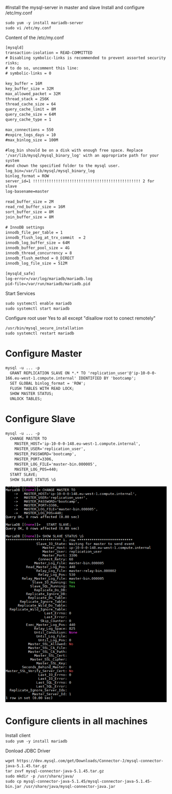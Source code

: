 #Install the mysql-server in master and slave
Install and configure /etc/my.conf
```
sudo yum -y install mariadb-server
sudo vi /etc/my.conf
```
Content of the /etc/my.conf
```
[mysqld]
transaction-isolation = READ-COMMITTED
# Disabling symbolic-links is recommended to prevent assorted security risks;
# to do so, uncomment this line:
# symbolic-links = 0

key_buffer = 16M
key_buffer_size = 32M
max_allowed_packet = 32M
thread_stack = 256K
thread_cache_size = 64
query_cache_limit = 8M
query_cache_size = 64M
query_cache_type = 1

max_connections = 550
#expire_logs_days = 10
#max_binlog_size = 100M

#log_bin should be on a disk with enough free space. Replace '/var/lib/mysql/mysql_binary_log' with an appropriate path for your system
#and chown the specified folder to the mysql user.
log_bin=/var/lib/mysql/mysql_binary_log
binlog_format = ROW
server_id=1 !!!!!!!!!!!!!!!!!!!!!!!!!!!!!!!!!!!!!!!!!!!!!!! 2 for slave
log-basename=master

read_buffer_size = 2M
read_rnd_buffer_size = 16M
sort_buffer_size = 8M
join_buffer_size = 8M

# InnoDB settings
innodb_file_per_table = 1
innodb_flush_log_at_trx_commit  = 2
innodb_log_buffer_size = 64M
innodb_buffer_pool_size = 4G
innodb_thread_concurrency = 8
innodb_flush_method = O_DIRECT
innodb_log_file_size = 512M

[mysqld_safe]
log-error=/var/log/mariadb/mariadb.log
pid-file=/var/run/mariadb/mariadb.pid
```

Start Services
```
sudo systemctl enable mariadb
sudo systemctl start mariadb
```

Configure root user
Yes to all except "disallow root to conect remotely"
```
/usr/bin/mysql_secure_installation
sudo systemctl restart mariadb
```

# Configure Master
```
mysql -u ... -p
  GRANT REPLICATION SLAVE ON *.* TO 'replication_user'@'ip-10-0-0-166.eu-west-1.compute.internal' IDENTIFIED BY 'bootcamp';
  SET GLOBAL binlog_format = 'ROW'; 
  FLUSH TABLES WITH READ LOCK;
  SHOW MASTER STATUS;
  UNLOCK TABLES;
```

# Configure Slave
```
mysql -u ... -p
  CHANGE MASTER TO
    MASTER_HOST='ip-10-0-0-148.eu-west-1.compute.internal',
    MASTER_USER='replication_user',
    MASTER_PASSWORD='bootcamp',
    MASTER_PORT=3306,
    MASTER_LOG_FILE='master-bin.000005',
    MASTER_LOG_POS=440;
  START SLAVE;
  SHOW SLAVE STATUS \G
```
![Replicating](../png/replicating.png)

# Configure clients in all machines
Install client  
<code>sudo yum -y install mariadb</code>

Donload JDBC Driver
```
wget https://dev.mysql.com/get/Downloads/Connector-J/mysql-connector-java-5.1.45.tar.gz
tar zxvf mysql-connector-java-5.1.45.tar.gz
sudo mkdir -p /usr/share/java/
sudo cp mysql-connector-java-5.1.45/mysql-connector-java-5.1.45-bin.jar /usr/share/java/mysql-connector-java.jar
```